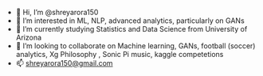 - 👋 Hi, I’m @shreyarora150
- 👀 I’m interested in ML, NLP, advanced analytics, particularly on GANs
- 🌱 I’m currently studying Statistics and Data Science from University of Arizona
- 💞️ I’m looking to collaborate on Machine learning, GANs, football (soccer) analytics, Xg Philosophy , Sonic Pi music, kaggle competetions 
- 📫 shreyarora150@gmail.com

<!---
shreyarora150/shreyarora150 is a ✨ special ✨ repository because its `README.md` (this file) appears on your GitHub profile.
You can click the Preview link to take a look at your changes.
--->
